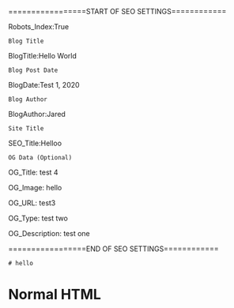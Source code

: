 =================START OF SEO SETTINGS============


Robots_Index:True

<code>Blog Title</code>

BlogTitle:Hello World

<code>Blog Post Date</code>

BlogDate:Test 1, 2020


<code>Blog Author</code>

BlogAuthor:Jared

<code>Site Title</code>

SEO_Title:Helloo

<code>OG Data (Optional)</code>

OG_Title: test 4

OG_Image: hello

OG_URL: test3

OG_Type: test two

OG_Description: test one

=================END OF SEO SETTINGS============

<github-md>
   
    
    # hello

</github-md>

<h1> Normal HTML </h1> 
